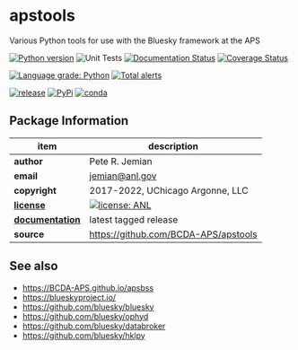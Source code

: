 # apstools

Various Python tools for use with the Bluesky framework at the APS

[![Python version](https://img.shields.io/pypi/pyversions/apstools.svg)](https://pypi.python.org/pypi/apstools)
![Unit Tests](https://github.com/BCDA-APS/apstools/workflows/Unit%20Tests/badge.svg)
[![Documentation Status](https://readthedocs.org/projects/apstools/badge/?version=latest)](http://apstools.readthedocs.io/en/latest/?badge=latest)
[![Coverage Status](https://coveralls.io/repos/github/BCDA-APS/apstools/badge.svg?branch=main)](https://coveralls.io/github/BCDA-APS/apstools?branch=main)

[![Language grade: Python](https://img.shields.io/lgtm/grade/python/g/BCDA-APS/apstools.svg?logo=lgtm&logoWidth=18)](https://lgtm.com/projects/g/BCDA-APS/apstools/context:python)
[![Total alerts](https://img.shields.io/lgtm/alerts/g/BCDA-APS/apstools.svg?logo=lgtm&logoWidth=18)](https://lgtm.com/projects/g/BCDA-APS/apstools/alerts/)

[![release](https://img.shields.io/github/release/BCDA-APS/apstools.svg)](https://github.com/BCDA-APS/apstools/releases)
[![PyPi](https://img.shields.io/pypi/v/apstools.svg)](https://pypi.python.org/pypi/apstools)
[![conda](https://anaconda.org/aps-anl-tag/apstools/badges/version.svg)](https://anaconda.org/aps-anl-tag/apstools)

## Package Information

item              | description
------------------|--------------------------------
**author**        | Pete R. Jemian
**email**         | jemian@anl.gov
**copyright**     | 2017-2022, UChicago Argonne, LLC
[**license**](LICENSE.txt) | [![license: ANL](https://img.shields.io/badge/license-ANL-brightgreen)](LICENSE.txt)
[**documentation**](https://bcda-aps.github.io/apstools/) | latest tagged release
**source**        | https://github.com/BCDA-APS/apstools


## See also
* https://BCDA-APS.github.io/apsbss
* https://blueskyproject.io/
* https://github.com/bluesky/bluesky
* https://github.com/bluesky/ophyd
* https://github.com/bluesky/databroker
* https://github.com/bluesky/hklpy
